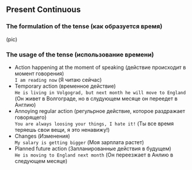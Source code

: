 ﻿## Present Continuous 

### The formulation of the tense (как образуется время)


(pic)

### The usage of the tense (использование времени)
* Action happening at the moment of speaking (действие происходит в момент говорения)  
`I am reading now` (Я читаю сейчас)
* Temporary action (временное действие)  
`He is living in Volgograd, but next month he will move to England` (Он живет в Волгограде, но в слудующем месяце он переедет в Англию)
* Annoying regular action (регульрное действие, которое раздражает говорящего)  
`You are always loosing your things, I hate it!` (Ты все время теряешь свои вещи, я это ненавижу!)
* Changes (Изменения)  
`My salary is getting bigger` (Моя зарплата растет)
* Planned future action (Запланированные действия в будущем)  
`He is moving to England next month` (Он переезжает в Анлию в следующем месяце)
